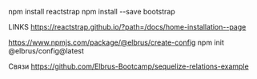 npm install reactstrap
npm install --save bootstrap


LINKS
https://reactstrap.github.io/?path=/docs/home-installation--page

https://www.npmjs.com/package/@elbrus/create-config
npm init @elbrus/config@latest


Связи
https://github.com/Elbrus-Bootcamp/sequelize-relations-example
